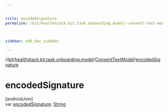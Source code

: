 ```yaml
---


title: encodedSignature
permalink: /kit/healthstack.kit.task.onboarding.model/-consent-text-model/encoded-signature.html



sidebar: sdk_doc_sidebar

---
```



//[kit](/kit.html)/[healthstack.kit.task.onboarding.model](../index.html)/[ConsentTextModel](index.html)/[encodedSignature](encoded-signature.html)



# encodedSignature



[androidJvm]\
var [encodedSignature](encoded-signature.html): [String](https://kotlinlang.org/api/latest/jvm/stdlib/kotlin/-string/index.html)






